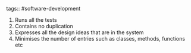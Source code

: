 tags:: #software-development 

1. Runs all the tests
2. Contains no duplication
3. Expresses all the design ideas that are in the system
4. Minimises the number of entries such as classes, methods, functions etc
